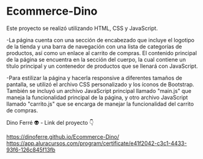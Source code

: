 # Ecommerce-Dino

Este proyecto se realizó utilizando HTML, CSS y JavaScript.

-La página cuenta con una sección de encabezado que incluye el logotipo de la tienda y una barra de navegación con una lista de categorías de productos, así como un enlace al carrito de compras. El contenido principal de la página se encuentra en la sección del cuerpo, la cual contiene un título principal y un contenedor de productos que se llenará con JavaScript.

-Para estilizar la página y hacerla responsive a diferentes tamaños de pantalla, se utilizó el archivo CSS personalizado y los íconos de Bootstrap. También se incluyó un archivo JavaScript principal llamado "main.js" que maneja la funcionalidad principal de la página, y otro archivo JavaScript llamado "carrito.js" que se encarga de manejar la funcionalidad del carrito de compras.

Dino Ferré 👽 - Link del proyecto 👇

https://dinoferre.github.io/Ecommerce-Dino/
https://app.aluracursos.com/program/certificate/e41f2042-c3c1-4433-93f6-126c845f13fb
